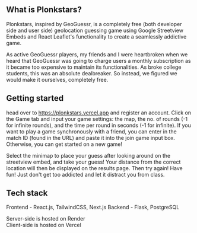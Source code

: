 ## What is Plonkstars?
Plonkstars, inspired by GeoGuessr, is a completely free (both developer side and user side) geolocation guessing game using Google Streetview Embeds and React Leaflet's functionality to create a seamlessly addictive game.

As active GeoGuessr players, my friends and I were heartbroken when we heard that GeoGuessr was going to charge users a monthly subscription as it became too expensive to maintain its functionalities. As broke college students, this was an absolute dealbreaker. So instead, we figured we would make it ourselves, completely free.

## Getting started
head over to https://plonkstars.vercel.app and register an account. Click on the Game tab and input your game settings: the map, the no. of rounds (-1 for infinite rounds), and the time per round in seconds (-1 for infinite). If you want to play a game synchronously with a friend, you can enter in the match ID (found in the URL) and paste it into the join game input box. Otherwise, you can get started on a new game!

Select the minimap to place your guess after looking around on the streetview embed, and take your guess! Your distance from the correct location will then be displayed on the results page. Then try again! Have fun! Just don't get too addicted and let it distract you from class.

## Tech stack
Frontend - React.js, TailwindCSS, Next.js
Backend - Flask, PostgreSQL

Server-side is hosted on Render<br>
Client-side is hosted on Vercel